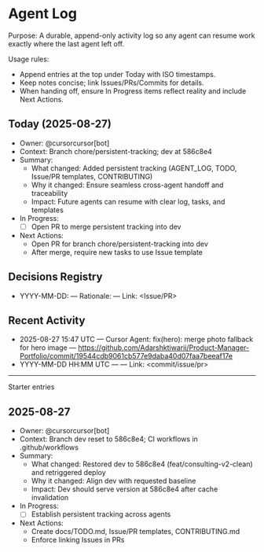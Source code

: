 # Agent Log

Purpose: A durable, append-only activity log so any agent can resume work exactly where the last agent left off.

Usage rules:
- Append entries at the top under Today with ISO timestamps.
- Keep notes concise; link Issues/PRs/Commits for details.
- When handing off, ensure In Progress items reflect reality and include Next Actions.

## Today (2025-08-27)
- Owner: @cursorcursor[bot]
- Context: Branch chore/persistent-tracking; dev at 586c8e4
- Summary:
  - What changed: Added persistent tracking (AGENT_LOG, TODO, Issue/PR templates, CONTRIBUTING)
  - Why it changed: Ensure seamless cross-agent handoff and traceability
  - Impact: Future agents can resume with clear log, tasks, and templates
- In Progress:
  - [ ] Open PR to merge persistent tracking into dev
- Next Actions:
  - Open PR for branch chore/persistent-tracking into dev
  - After merge, require new tasks to use Issue template

## Decisions Registry
- YYYY-MM-DD: <decision> — Rationale: <why> — Link: <Issue/PR>

## Recent Activity
- 2025-08-27 15:47 UTC — Cursor Agent: fix(hero): merge photo fallback for hero image — https://github.com/Adarshktiwarii/Product-Manager-Portfolio/commit/19544cdb9061cb577e9daba40d07faa7beeaf17e
- YYYY-MM-DD HH:MM UTC — <short action> — Link: <commit/issue/pr>

---

Starter entries

## 2025-08-27
- Owner: @cursorcursor[bot]
- Context: Branch dev reset to 586c8e4; CI workflows in .github/workflows
- Summary:
  - What changed: Restored dev to 586c8e4 (feat/consulting-v2-clean) and retriggered deploy
  - Why it changed: Align dev with requested baseline
  - Impact: Dev should serve version at 586c8e4 after cache invalidation
- In Progress:
  - [ ] Establish persistent tracking across agents
- Next Actions:
  - Create docs/TODO.md, Issue/PR templates, CONTRIBUTING.md
  - Enforce linking Issues in PRs

